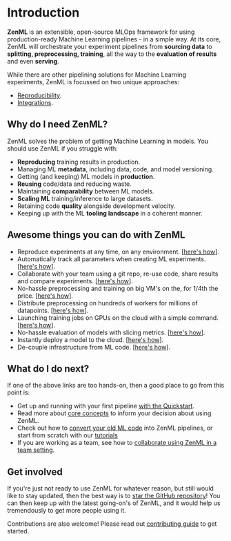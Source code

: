 # Introduction

**ZenML** is an extensible, open-source MLOps framework for using production-ready Machine Learning pipelines - in a simple way. At its core, ZenML will orchestrate your experiment pipelines from **sourcing data** to **splitting, preprocessing, training**, all the way to the **evaluation of results** and even **serving**.

While there are other pipelining solutions for Machine Learning experiments, ZenML is focussed on two unique approaches:

* [Reproducibility](https://github.com/maiot-io/zenml/tree/db07789420a55eef6491e6ce518802f04795051a/docs/book/benefits/ensuring-ml-reproducibility.md). 
* [Integrations](https://github.com/maiot-io/zenml/tree/db07789420a55eef6491e6ce518802f04795051a/docs/book/benefits/integrations.md).

## Why do I need ZenML?

ZenML solves the problem of getting Machine Learning in models. You should use ZenML if you struggle with:

* **Reproducing** training results in production.
* Managing ML **metadata**, including data, code, and model versioning.
* Getting \(and keeping\) ML models in **production**.
* **Reusing** code/data and reducing waste.
* Maintaining **comparability** between ML models.
* **Scaling ML** training/inference to large datasets.
* Retaining code **quality** alongside development velocity.
* Keeping up with the ML **tooling landscape** in a coherent manner.

## Awesome things you can do with ZenML

* Reproduce experiments at any time, on any environment. \[[here's how](https://github.com/maiot-io/zenml/tree/db07789420a55eef6491e6ce518802f04795051a/docs/book/benefits/ensuring-ml-reproducibility.md)\].
* Automatically track all parameters when creating ML experiments. \[[here's how](https://github.com/maiot-io/zenml/tree/db07789420a55eef6491e6ce518802f04795051a/docs/book/tutorials/creating-first-pipeline.ipynb)\].
* Collaborate with your team using a git repo, re-use code, share results and compare experiments. \[[here's how](https://github.com/maiot-io/zenml/tree/db07789420a55eef6491e6ce518802f04795051a/docs/book/tutorials/team-collaboration-with-zenml-and-google-cloud.md)\].
* No-hassle preprocessing and training on big VM's on the, for 1/4th the price. \[[here's how](https://github.com/maiot-io/zenml/tree/db07789420a55eef6491e6ce518802f04795051a/docs/book/tutorials/running-a-pipeline-on-a-google-cloud-vm.md)\].
* Distribute preprocessing on hundreds of workers for millions of datapoints. \[[here's how](https://github.com/maiot-io/zenml/tree/db07789420a55eef6491e6ce518802f04795051a/docs/book/tutorials/building-a-classifier-on-33m-samples.md)\].
* Launching training jobs on GPUs on the cloud with a simple command. \[[here's how](https://github.com/maiot-io/zenml/tree/main/examples/gcp_gpu_training)\].
* No-hassle evaluation of models with slicing metrics. \[[here's how](https://github.com/maiot-io/zenml/tree/db07789420a55eef6491e6ce518802f04795051a/docs/book/tutorials/creating-first-pipeline.ipynb)\]. 
* Instantly deploy a model to the cloud. \[[here's how](https://github.com/maiot-io/zenml/tree/main/examples/gcp_gcaip_deployment)\].
* De-couple infrastructure from ML code. \[[here's how](https://github.com/maiot-io/zenml/tree/db07789420a55eef6491e6ce518802f04795051a/docs/book/backends/what-is-a-backend.md)\].

## What do I do next?

If one of the above links are too hands-on, then a good place to go from this point is:

* Get up and running with your first pipeline [with the Quickstart](https://github.com/maiot-io/zenml/tree/db07789420a55eef6491e6ce518802f04795051a/docs/book/getting-started/quickstart.md).
* Read more about [core concepts](https://github.com/maiot-io/zenml/tree/db07789420a55eef6491e6ce518802f04795051a/docs/book/getting-started/core-concepts.md) to inform your decision about using ZenML.
* Check out how to [convert your old ML code](https://github.com/maiot-io/zenml/tree/db07789420a55eef6491e6ce518802f04795051a/docs/book/getting-started/organizing-zenml.md) into ZenML pipelines, or start from scratch with our [tutorials](https://github.com/maiot-io/zenml/tree/db07789420a55eef6491e6ce518802f04795051a/docs/book/tutorials/creating-first-pipeline.ipynb)
* If you are working as a team, see how to [collaborate using ZenML in a team setting](https://github.com/maiot-io/zenml/tree/db07789420a55eef6491e6ce518802f04795051a/docs/book/repository/team-collaboration-with-zenml.md).

## Get involved

If you're just not ready to use ZenML for whatever reason, but still would like to stay updated, then the best way is to [star the GitHub repository](https://github.com/maiot-io/zenml)! You can then keep up with the latest going-on's of ZenML, and it would help us tremendously to get more people using it.

Contributions are also welcome! Please read out [contributing guide](https://github.com/maiot-io/zenml/blob/main/CONTRIBUTING.md) to get started.

